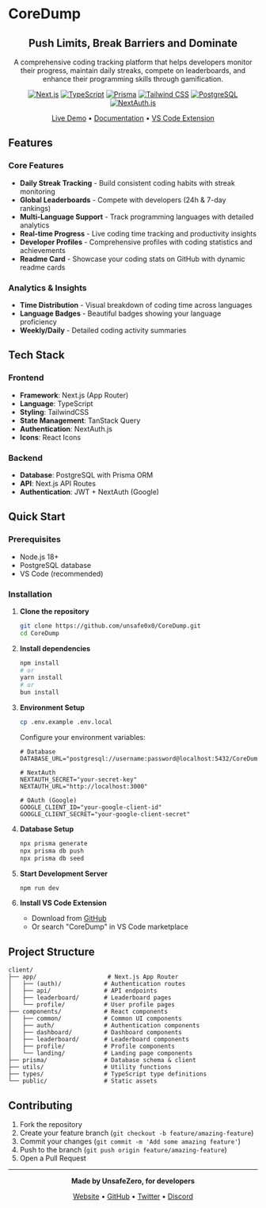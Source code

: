 # CoreDump

<div align="center">

## Push Limits, Break Barriers and Dominate

A comprehensive coding tracking platform that helps developers monitor their progress, maintain daily streaks, compete on leaderboards, and enhance their programming skills through gamification.

[![Next.js](https://img.shields.io/badge/Next.js-black?style=for-the-badge&logo=next.js)](https://nextjs.org/)
[![TypeScript](https://img.shields.io/badge/TypeScript-white?style=for-the-badge&logo=typescript)](https://typescriptlang.org/)
[![Prisma](https://img.shields.io/badge/Prisma-2D3748?style=for-the-badge&logo=prisma)](https://prisma.io/)
[![Tailwind CSS](https://img.shields.io/badge/Tailwind%20CSS-fff?style=for-the-badge&logo=tailwind-css)](https://tailwindcss.com/)
[![PostgreSQL](https://img.shields.io/badge/PostgreSQL-336791?style=for-the-badge&logo=postgresql&logoColor=white)](https://www.postgresql.org/)
[![NextAuth.js](https://img.shields.io/badge/NextAuth-333333?style=for-the-badge&logo=nextauth.js)](https://next-auth.js.org/)

[Live Demo](https://CoreDump.vercel.app) • [Documentation](https://CoreDump.vercel.app/how-to-use) • [VS Code Extension](https://github.com/unsafe0x0/CoreDump-Extension)

</div>

## Features

### Core Features

- **Daily Streak Tracking** - Build consistent coding habits with streak monitoring
- **Global Leaderboards** - Compete with developers (24h & 7-day rankings)
- **Multi-Language Support** - Track programming languages with detailed analytics
- **Real-time Progress** - Live coding time tracking and productivity insights
- **Developer Profiles** - Comprehensive profiles with coding statistics and achievements
- **Readme Card** - Showcase your coding stats on GitHub with dynamic readme cards

### Analytics & Insights

- **Time Distribution** - Visual breakdown of coding time across languages
- **Language Badges** - Beautiful badges showing your language proficiency
- **Weekly/Daily** - Detailed coding activity summaries

## Tech Stack

### Frontend

- **Framework**: Next.js (App Router)
- **Language**: TypeScript
- **Styling**: TailwindCSS
- **State Management**: TanStack Query
- **Authentication**: NextAuth.js
- **Icons**: React Icons

### Backend

- **Database**: PostgreSQL with Prisma ORM
- **API**: Next.js API Routes
- **Authentication**: JWT + NextAuth (Google)

## Quick Start

### Prerequisites

- Node.js 18+
- PostgreSQL database
- VS Code (recommended)

### Installation

1. **Clone the repository**

   ```bash
   git clone https://github.com/unsafe0x0/CoreDump.git
   cd CoreDump
   ```

2. **Install dependencies**

   ```bash
   npm install
   # or
   yarn install
   # or
   bun install
   ```

3. **Environment Setup**

   ```bash
   cp .env.example .env.local
   ```

   Configure your environment variables:

   ```env
   # Database
   DATABASE_URL="postgresql://username:password@localhost:5432/CoreDump"

   # NextAuth
   NEXTAUTH_SECRET="your-secret-key"
   NEXTAUTH_URL="http://localhost:3000"

   # OAuth (Google)
   GOOGLE_CLIENT_ID="your-google-client-id"
   GOOGLE_CLIENT_SECRET="your-google-client-secret"
   ```

4. **Database Setup**

   ```bash
   npx prisma generate
   npx prisma db push
   npx prisma db seed
   ```

5. **Start Development Server**

   ```bash
   npm run dev
   ```

6. **Install VS Code Extension**
   - Download from [GitHub](https://github.com/unsafe0x0/CoreDump-Extension)
   - Or search "CoreDump" in VS Code marketplace

## Project Structure

```
client/
├── app/                    # Next.js App Router
│   ├── (auth)/            # Authentication routes
│   ├── api/               # API endpoints
│   ├── leaderboard/       # Leaderboard pages
│   └── profile/           # User profile pages
├── components/            # React components
│   ├── common/            # Common UI components
│   ├── auth/              # Authentication components
│   ├── dashboard/         # Dashboard components
│   ├── leaderboard/       # Leaderboard components
│   ├── profile/           # Profile components
│   └── landing/           # Landing page components
├── prisma/                # Database schema & client
├── utils/                 # Utility functions
├── types/                 # TypeScript type definitions
└── public/                # Static assets
```

## Contributing

1. Fork the repository
2. Create your feature branch (`git checkout -b feature/amazing-feature`)
3. Commit your changes (`git commit -m 'Add some amazing feature'`)
4. Push to the branch (`git push origin feature/amazing-feature`)
5. Open a Pull Request

---

<div align="center">

**Made by UnsafeZero, for developers**

[Website](https://CoreDump.vercel.app) • [GitHub](https://github.com/unsafe0x0) • [Twitter](https://twitter.com/unsafezero) • [Discord](https://discord.gg/unsafezero)

</div>

